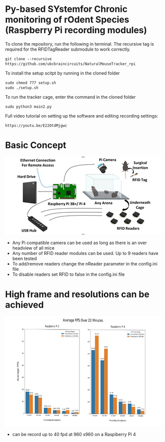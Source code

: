 # Py-based SYstemfor Chronic monitoring of rOdent Species (Raspberry Pi recording modules)

To clone the repository, run the following in terminal. The recursive tag is required for the RFIDTagReader submodule to work correctly.
```
git clone --recursive https://github.com/ubcbraincircuits/NaturalMouseTracker_rpi
```
To install the setup scitpt by running in the cloned folder

```
sudo chmod 777 setup.sh
sudo ./setup.sh
```
To run the tracker cage, enter the command in the cloned folder
```
sudo python3 main2.py
```

Full video tutorial on setting up the software and editing recording settings:

```
https://youtu.be/E22OtdMjgwc
```

# Basic Concept
![](concept.png)
- Any Pi compatible camera can be used as long as there is an over headview of all mice
- Any number of RFID reader modules can be used. Up to 9 readers have been tested
- To add/remove readers change the nReader parameter in the config.ini file
- To disable readers set RFID to false in the config.ini file
# High frame and resolutions can be achieved 
![](performance.png)
- can be record up to 40 fpd at 960 x960 on a Raspiberry Pi 4

